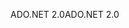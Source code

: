 <span data-ttu-id="c57cd-101">ADO.NET 2.0</span><span class="sxs-lookup"><span data-stu-id="c57cd-101">ADO.NET 2.0</span></span>